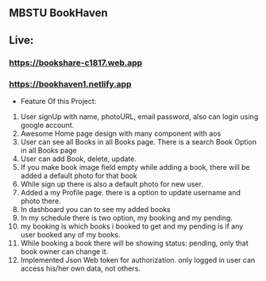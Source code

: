 ## MBSTU BookHaven

## Live:
### https://bookshare-c1817.web.app
### https://bookhaven1.netlify.app

- Feature Of this Project:

1. User signUp with name, photoURL, email password, also can login using google account.
2. Awesome Home page design with many component with aos
3. User can see all Books in all Books page. There is a search Book Option in all Books page
4. User can add Book, delete, update.
5. If you make book image field empty while adding a book, there will be added a default photo for that book
6. While sign up there is also a default photo for new user.
7. Added a my Profile page. there is a option to update username and photo there.
8. In dashboard you can to see my added books
9. In my schedule there is two option, my booking and my pending.
10. my booking is which books i booked to get and my pending is if any user booked any of my books.
11. While booking a book there will be showing status: pending, only that book owner can change it.
12. Implemented Json Web token for authorization. only logged in user can access his/her own data, not others.
